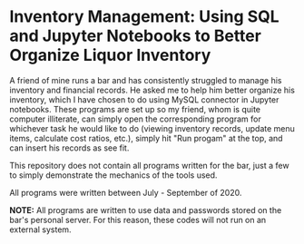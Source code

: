# Inventory Management: Using SQL and Jupyter Notebooks to Better Organize Liquor Inventory

A friend of mine runs a bar and has consistently struggled to manage his inventory and financial records. He asked me to help him better organize his inventory, which I have chosen to do using MySQL connector in Jupyter notebooks. These programs are set up so my friend, whom is quite computer illiterate, can simply open the corresponding program for whichever task he would like to do (viewing inventory records, update menu items, calculate cost ratios, etc.), simply hit "Run progam" at the top, and can insert his records as see fit.

This repository does not contain all programs written for the bar, just a few to simply demonstrate the mechanics of the tools used.

All programs were written between July - September of 2020.

**NOTE:** All programs are written to use data and passwords stored on the bar's personal server. For this reason, these codes will not run on an external system.

